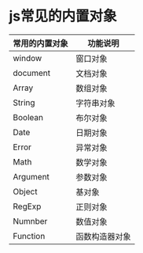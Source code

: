 # js常见的内置对象
| 常用的内置对象 |    功能说明    |
|----------------|----------------|
| window         | 窗口对象       |
| document       | 文档对象       |
| Array          | 数组对象       |
| String         | 字符串对象     |
| Boolean        | 布尔对象       |
| Date           | 日期对象       |
| Error          | 异常对象       |
| Math           | 数学对象       |
| Argument       | 参数对象       |
| Object         | 基对象         |
| RegExp         | 正则对象       |
| Numnber        | 数值对象       |
| Function       | 函数构造器对象 |


